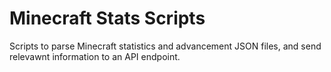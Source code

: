 # Minecraft Stats Scripts
Scripts to parse Minecraft statistics and advancement JSON files, and send relevawnt information to an API endpoint.
